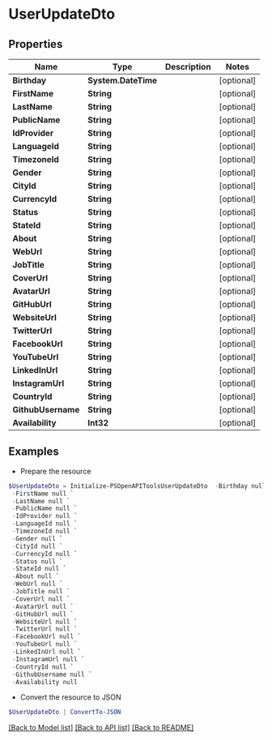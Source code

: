 # UserUpdateDto
## Properties

Name | Type | Description | Notes
------------ | ------------- | ------------- | -------------
**Birthday** | **System.DateTime** |  | [optional] 
**FirstName** | **String** |  | [optional] 
**LastName** | **String** |  | [optional] 
**PublicName** | **String** |  | [optional] 
**IdProvider** | **String** |  | [optional] 
**LanguageId** | **String** |  | [optional] 
**TimezoneId** | **String** |  | [optional] 
**Gender** | **String** |  | [optional] 
**CityId** | **String** |  | [optional] 
**CurrencyId** | **String** |  | [optional] 
**Status** | **String** |  | [optional] 
**StateId** | **String** |  | [optional] 
**About** | **String** |  | [optional] 
**WebUrl** | **String** |  | [optional] 
**JobTitle** | **String** |  | [optional] 
**CoverUrl** | **String** |  | [optional] 
**AvatarUrl** | **String** |  | [optional] 
**GitHubUrl** | **String** |  | [optional] 
**WebsiteUrl** | **String** |  | [optional] 
**TwitterUrl** | **String** |  | [optional] 
**FacebookUrl** | **String** |  | [optional] 
**YouTubeUrl** | **String** |  | [optional] 
**LinkedInUrl** | **String** |  | [optional] 
**InstagramUrl** | **String** |  | [optional] 
**CountryId** | **String** |  | [optional] 
**GithubUsername** | **String** |  | [optional] 
**Availability** | **Int32** |  | [optional] 

## Examples

- Prepare the resource
```powershell
$UserUpdateDto = Initialize-PSOpenAPIToolsUserUpdateDto  -Birthday null `
 -FirstName null `
 -LastName null `
 -PublicName null `
 -IdProvider null `
 -LanguageId null `
 -TimezoneId null `
 -Gender null `
 -CityId null `
 -CurrencyId null `
 -Status null `
 -StateId null `
 -About null `
 -WebUrl null `
 -JobTitle null `
 -CoverUrl null `
 -AvatarUrl null `
 -GitHubUrl null `
 -WebsiteUrl null `
 -TwitterUrl null `
 -FacebookUrl null `
 -YouTubeUrl null `
 -LinkedInUrl null `
 -InstagramUrl null `
 -CountryId null `
 -GithubUsername null `
 -Availability null
```

- Convert the resource to JSON
```powershell
$UserUpdateDto | ConvertTo-JSON
```

[[Back to Model list]](../README.md#documentation-for-models) [[Back to API list]](../README.md#documentation-for-api-endpoints) [[Back to README]](../README.md)

